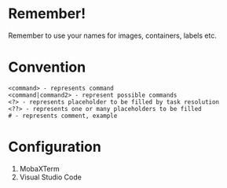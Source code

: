 # Remember!

Remember to use your names for images, containers, labels etc.

# Convention

```
<command> - represents command
<command|command2> - represent possible commands
<?> - represents placeholder to be filled by task resolution
<??> - represents one or many placeholders to be filled 
# - represents comment, example
``` 

# Configuration

1. MobaXTerm
2. Visual Studio Code
